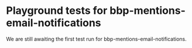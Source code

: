 # Playground tests for bbp-mentions-email-notifications
We are still awaiting the first test run for bbp-mentions-email-notifications.
